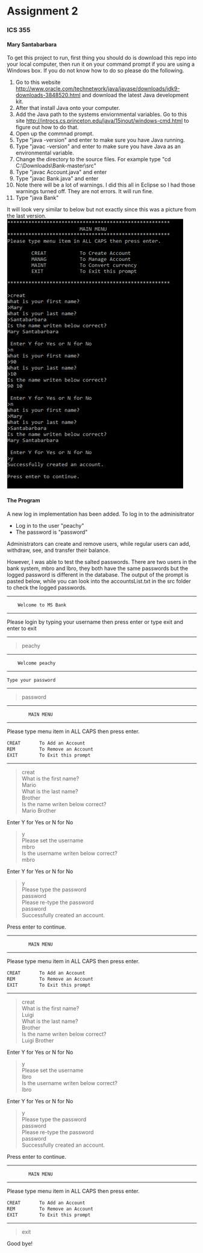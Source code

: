 # Assignment 2
### ICS 355
#### Mary Santabarbara

To get this project to run, first thing you should do is download this repo into your local computer, then run it on your command prompt if you are using a Windows box. If you do not know how to do so please do the following.

1. Go to this website http://www.oracle.com/technetwork/java/javase/downloads/jdk9-downloads-3848520.html and download the latest Java development kit.
2. After that install Java onto your computer.
3. Add the Java path to the systems enviornmental variables. Go to this site http://introcs.cs.princeton.edu/java/15inout/windows-cmd.html to figure out how to do that.
4. Open up the commnad prompt.
5. Type "java -version" and enter to make sure you have Java running.
6. Type "javac -version" and enter to make sure you have Java as an environmental variable.
7. Change the directory to the source files. For example type "cd C:\Downloads\Bank-master\src"
8. Type "javac Account.java" and enter
9. Type "javac Bank.java" and enter
10. Note there will be a lot of warnings. I did this all in Eclipse so I had those warnings turned off. They are not errors. It will run fine.
11. Type "java Bank"

It will look very similar to below but not exactly since this was a picture from the last version.
<img src="Testing\creat_menu.PNG">

#### The Program
A new log in implementation has been added. 
  To log in to the adminisitrator
  - Log in to the user "peachy"
  - The password is "password"

Administrators can create and remove users, while regular users can add, withdraw, see, and transfer their balance. 

However, I was able to test the salted passwords. There are two users in the bank system, mbro and lbro, they both have the same passwords but the logged password is different in the database. The output of the prompt is pasted below, while you can look into the accountsList.txt in the src folder to check the logged passwords.


******************************************************
		Welcome to MS Bank
******************************************************
Please login by typing your username then press enter
	 or type exit and enter to exit
******************************************************

>peachy

******************************************************
		Welcome peachy
******************************************************
	Type your password

******************************************************

>password


******************************************************
			MAIN MENU
******************************************************
Please type menu item in ALL CAPS then press enter.

	CREAT 		To Add an Account
	REM 		To Remove an Account
	EXIT 		To Exit this prompt 

******************************************************

>creat  
What is the first name?  
>Mario  
What is the last name?  
>Brother  
Is the name writen below correct?  
Mario Brother  
  
 Enter Y for Yes or N for No  
>y  
Please set the username  
>mbro  
Is the username writen below correct?  
mbro  
  
 Enter Y for Yes or N for No  
>y  
Please type the password  
>password  
Please re-type the password  
>password  
Successfully created an account.  
  
Press enter to continue.  
  
  
******************************************************
			MAIN MENU
******************************************************
Please type menu item in ALL CAPS then press enter.

	CREAT 		To Add an Account
	REM 		To Remove an Account
	EXIT 		To Exit this prompt 

******************************************************

>creat  
What is the first name?  
>Luigi  
What is the last name?  
>Brother  
Is the name writen below correct?  
Luigi Brother  
  
 Enter Y for Yes or N for No  
>y  
Please set the username  
>lbro  
Is the username writen below correct?  
lbro  
  
 Enter Y for Yes or N for No  
>y  
Please type the password  
>password  
Please re-type the password  
>password  
Successfully created an account.  
 
Press enter to continue.  


******************************************************
			MAIN MENU
******************************************************
Please type menu item in ALL CAPS then press enter.

	CREAT 		To Add an Account
	REM 		To Remove an Account
	EXIT 		To Exit this prompt 

******************************************************

>exit  

Good bye!


